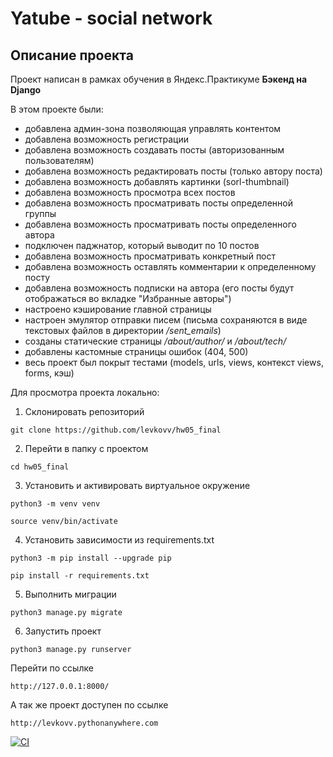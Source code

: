 # Yatube - social network

## Описание проекта

Проект написан в рамках обучения в Яндекс.Практикуме **Бэкенд на Django**

В этом проекте были:
- добавлена админ-зона позволяющая управлять контентом
- добавлена возможность регистрации
- добавлена возможность создавать посты (авторизованным пользователям)
- добавлена возможность редактировать посты (только автору поста)
- добавлена возможность добавлять картинки (sorl-thumbnail)
- добавлена возможность просмотра всех постов
- добавлена возможность просматривать посты определенной группы
- добавлена возможность просматривать посты определенного автора
- подключен паджнатор, который выводит по 10 постов
- добавлена возможность просматривать конкретный пост
- добавлена возможность оставлять комментарии к определенному посту
- добавлена возможность подписки на автора (его посты будут отображаться во вкладке "Избранные авторы")
- настроено кэширование главной страницы
- настроен эмулятор отправки писем (письма сохраняются в виде текстовых файлов в директории */sent_emails*)
- созданы статические страницы */about/author/* и */about/tech/*
- добавлены кастомные страницы ошибок (404, 500)
- весь проект был покрыт тестами (models, urls, views, контекст views, forms, кэш)

Для просмотра проекта локально:

1. Склонировать репозиторий
```
git clone https://github.com/levkovv/hw05_final 
```
2. Перейти в папку с проектом
```
cd hw05_final
```
3. Установить и активировать виртуальное окружение
```
python3 -m venv venv
```
```
source venv/bin/activate
```
4. Установить зависимости из requirements.txt
```
python3 -m pip install --upgrade pip
```
```
pip install -r requirements.txt
```
5. Выполнить миграции
```
python3 manage.py migrate
```
6. Запустить проект 
```
python3 manage.py runserver
```
Перейти по ссылке
```
http://127.0.0.1:8000/
```

А так же проект доступен по ссылке
```
http://levkovv.pythonanywhere.com
```

[![CI](https://github.com/yandex-praktikum/hw05_final/actions/workflows/python-app.yml/badge.svg?branch=master)](https://github.com/yandex-praktikum/hw05_final/actions/workflows/python-app.yml)
